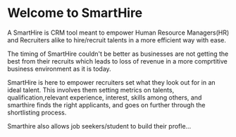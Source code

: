# Welcome to SmartHire
A SmartHire is CRM tool meant to empower Human Resource Managers(HR) and Recruiters alike to hire/recruit 
talents in a more efficient way with ease. 

The timing of SmartHire couldn't be better as businesses are not getting the best from their recruits 
which leads to loss of revenue in a more comprtitive business environment as it is today.

SmartHire is here to empower recruiters set what they look out for in an ideal talent. This involves them setting metrics on talents, qualification,relevant experience, interest, skills among others, and smarthire finds the right applicants,  and goes on further through the shortlisting process. 

Smarthire also allows job seekers/student to build their profle... 


